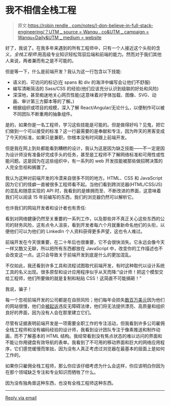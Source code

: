 # 我不相信全栈工程

> 原文:[https://robin rendle . com/notes/I-don-believe-in-full-stack-engineering/？UTM _ source = Wanqu . co&UTM _ campaign = Wanqu+Daily&UTM _ medium = website](https://robinrendle.com/notes/i-dont-believe-in-full-stack-engineering/?utm_source=wanqu.co&utm_campaign=Wanqu+Daily&utm_medium=website)

<main class="tmpl-post">

好了，我说了。在我多年来遇到的所有工程师中，只有一个人接近这个头衔的含义，*全栈工程师*:用高级专业知识轻松驾驭后端和前端的能力。然而对于我们其他人来说，两者兼而有之是不可能的。

但是等一下，什么是前端开发？我认为这一行包含以下技能:

*   语义的、可访问的标记(在 spans 和 div 的海洋中编写会让他们不舒服)
*   编写清晰简洁的 Sass/CSS 的经验(他们应该充分认识到级联的好处和风险)
*   深深地，甚至痴迷地关心网页性能(这意味着对字体加载、图像、SVG、动画、审计第三方脚本等的了解。)
*   根据组织或项目的规模，深入了解 React/Angular/无论什么，以便制作可以被不同团队不断重用的抽象组件。

是的，如果你是一名工程师，学习这些技能是可能的。但是做得好吗？见鬼，把它们做到一个可以接受的标准？这一行最需要的是奉献和专注，因为昨天的黑客变成了今天的标准，如果只是兼职，你根本没有时间跟上前端开发。

但是我在网上到处都能看到糟糕的设计，我认为这是因为缺乏技能——不一定是因为设计师没有准备好完成手头的任务，甚至是工程师不了解网络标准和可用性或性能问题。这是因为在这些组织中，有一系列的 web 开发技能被那些做招聘决策的人完全忽视和搁置了。

我认为这种对前端开发的冷漠来自很多不同的地方。HTML、CSS 和 JavaScript 因为它们的怪癖一直被很多工程师看不起。当他们看到跨浏览器(HTML/CSS/JS)的混乱和随意实现的 API 时，我看到的是蜂拥而至、不断改进的界面，这意味着我们可以阅读 15 年前编写的东西，我们的浏览器仍然可以解析它。

也许我们的网站开发者和设计者也有责任:

看到对网络健康仍然至关重要的一系列工作，以及那些并不真正关心这些东西的公司的财务风险，这有点令人沮丧，看到开发者每六个月就重新命名他们的头衔，以便他们可以为他们的 LinkedIn 个人资料获得更多声望，这也令人难过。

前端开发在今天很重要，在二十年后也很重要，它不会很快消失。它永远会像今天一样又酷又无聊，所以把所有东西都放在 JavaScript 中，改变你的工作描述也不会改变这一点。这只会导致关于前端开发到底是什么的更加混乱。

不仅如此，我还看到许多工具和流程试图取代前端开发，有时这种取代以设计系统工具的名义出现。很多原型和设计应用程序似乎从天而降:“设计师！把这个模型交给工程师，他们所要做的就是复制和粘贴 CSS！这简直不可能搞砸！”

我说，骗子！

每一个忽视前端开发的公司都是在自担风险；他们每年会损失[数百万美元](https://wpostats.com/)因为他们的网站很慢，他们会[被起诉](https://www.wsj.com/articles/companies-face-lawsuits-over-website-accessibility-for-blind-users-1478005201)违反无障碍法律，他们将无法提供漂亮、高质量和组织良好的界面，因为没有人会在那里建立它们。

尽管有证据表明前端开发是一项需要全职工作的专注活动，但我看到许多公司雇佣全栈工程师和没有编码经验的设计师，我看到设计团队专注于像素推送和制作动画，而不了解基本的 HTML 结构。我经常看到没有焦点状态的难以访问的界面和不能让你用键盘有效导航的表单。我看到了不可用的移动界面和巨大的网络应用程序，它们感觉缓慢而笨拙，因为没有人真正考虑过浏览器在最基本的层面上是如何工作的。

如果你只雇佣全栈工程师，那么你应该仔细考虑为什么会这样，你应该明白你因为在那个领域缺乏专注和专业知识而牺牲了什么。

因为没有独角兽这种东西，也没有全栈工程师这种东西。

* * *

[Reply via email](mailto:robinjrendle@gmail.com)</main>